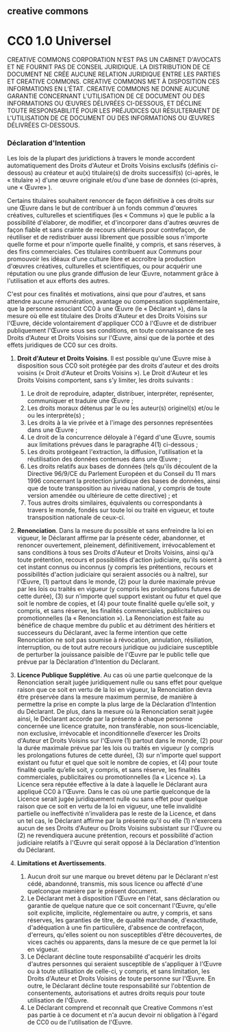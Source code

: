 ## creative commons

# CC0 1.0 Universel
CREATIVE COMMONS CORPORATION N'EST PAS UN CABINET D'AVOCATS ET NE FOURNIT PAS DE CONSEIL JURIDIQUE. LA DISTRIBUTION DE CE DOCUMENT NE CRÉE AUCUNE RELATION JURIDIQUE ENTRE LES PARTIES ET CREATIVE COMMONS. CREATIVE COMMONS MET À DISPOSITION CES INFORMATIONS EN L’ÉTAT. CREATIVE COMMONS NE DONNE AUCUNE GARANTIE CONCERNANT L'UTILISATION DE CE DOCUMENT OU DES INFORMATIONS OU ŒUVRES DÉLIVRÉES CI-DESSOUS, ET DÉCLINE TOUTE RESPONSABILITÉ POUR LES PRÉJUDICES QUI RÉSULTERAIENT DE L'UTILISATION DE CE DOCUMENT OU DES INFORMATIONS OU ŒUVRES DÉLIVRÉES CI-DESSOUS. 

### Déclaration d'Intention

Les lois de la plupart des juridictions à travers le monde accordent automatiquement des Droits d'Auteur et Droits Voisins exclusifs (définis ci-dessous) au créateur et au(x) titulaire(s) de droits successif(s) (ci-après, le « titulaire ») d'une œuvre originale et/ou d'une base de données (ci-après, une « Œuvre» ).

Certains titulaires souhaitent renoncer de façon définitive à ces droits sur une Œuvre dans le but de contribuer à un fonds commun d'œuvres créatives, culturelles et scientifiques (les « Communs ») que le public a la possibilité d'élaborer, de modifier, et d'incorporer dans d'autres œuvres de façon fiable et sans crainte de recours ultérieurs pour contrefaçon, de réutiliser et de redistribuer aussi librement que possible sous n'importe quelle forme et pour n'importe quelle finalité, y compris, et sans réserves, à des fins commerciales. Ces titulaires contribuent aux Communs pour promouvoir les idéaux d'une culture libre et accroître la production d'œuvres créatives, culturelles et scientifiques, ou pour acquérir une réputation ou une plus grande diffusion de leur Œuvre, notamment grâce à l'utilisation et aux efforts des autres.

C'est pour ces finalités et motivations, ainsi que pour d'autres, et sans attendre aucune rémunération, avantage ou compensation supplémentaire, que la personne associant CC0 à une Œuvre (le « Déclarant »), dans la mesure où elle est titulaire des Droits d'Auteur et des Droits Voisins sur l'Œuvre, décide volontairement d'appliquer CC0 à l'Œuvre et de distribuer publiquement l'Œuvre sous ses conditions, en toute connaissance de ses Droits d'Auteur et Droits Voisins sur l'Œuvre, ainsi que de la portée et des effets juridiques de CC0 sur ces droits.

1. **Droit d'Auteur et Droits Voisins**. Il est possible qu'une Œuvre mise à disposition sous CC0 soit protégée par des droits d'auteur et des droits voisins (« Droit d'Auteur et Droits Voisins »). Le Droit d'Auteur et les Droits Voisins comportent, sans s'y limiter, les droits suivants :

	1. Le droit de reproduire, adapter, distribuer, interpréter, représenter, communiquer et traduire une Œuvre ;
	2. Les droits moraux détenus par le ou les auteur(s) originel(s) et/ou le ou les interprète(s) ;
	3. Les droits à la vie privée et à l'image des personnes représentées dans une Œuvre ;
	4. Le droit de la concurrence déloyale à l'égard d'une Œuvre, soumis aux limitations prévues dans le paragraphe 4(1) ci-dessous ;
	5. Les droits protégeant l'extraction, la diffusion, l'utilisation et la réutilisation des données contenues dans une Œuvre ;
	6. Les droits relatifs aux bases de données (tels qu'ils découlent de la Directive 96/9/CE du Parlement Européen et du Conseil du 11 mars 1996 concernant la protection juridique des bases de données, ainsi que de toute transposition au niveau national, y compris de toute version amendée ou ultérieure de cette directive) ; et
	7. Tous autres droits similaires, équivalents ou correspondants à travers le monde, fondés sur toute loi ou traité en vigueur, et toute transposition nationale de ceux-ci.

2. **Renonciation**. Dans la mesure du possible et sans enfreindre la loi en vigueur, le Déclarant affirme par la présente céder, abandonner, et renoncer ouvertement, pleinement, définitivement, irrévocablement et sans conditions à tous ses Droits d'Auteur et Droits Voisins, ainsi qu'à toute prétention, recours et possibilités d'action judiciaire, qu'ils soient à cet instant connus ou inconnus (y compris les prétentions, recours et possibilités d'action judiciaire qui seraient associés ou à naître), sur l'Œuvre, (1) partout dans le monde, (2) pour la durée maximale prévue par les lois ou traités en vigueur (y compris les prolongations futures de cette durée), (3) sur n'importe quel support existant ou futur et quel que soit le nombre de copies, et (4) pour toute finalité quelle qu’elle soit, y compris, et sans réserve, les finalités commerciales, publicitaires ou promotionnelles (la « Renonciation »). La Renonciation est faite au bénéfice de chaque membre du public et au détriment des héritiers et successeurs du Déclarant, avec la ferme intention que cette Renonciation ne soit pas soumise à révocation, annulation, résiliation, interruption, ou de tout autre recours juridique ou judiciaire susceptible de perturber la jouissance paisible de l'Œuvre par le public telle que prévue par la Déclaration d'Intention du Déclarant.

3. **Licence Publique Supplétive**. Au cas où une partie quelconque de la Renonciation serait jugée juridiquement nulle ou sans effet pour quelque raison que ce soit en vertu de la loi en vigueur, la Renonciation devra être préservée dans la mesure maximum permise, de manière à permettre la prise en compte la plus large de la Déclaration d'Intention du Déclarant. De plus, dans la mesure où la Renonciation serait jugée ainsi, le Déclarant accorde par la présente à chaque personne concernée une licence gratuite, non transférable, non sous-licenciable, non exclusive, irrévocable et inconditionnelle d’exercer les Droits d'Auteur et Droits Voisins sur l'Œuvre (1) partout dans le monde, (2) pour la durée maximale prévue par les lois ou traités en vigueur (y compris les prolongations futures de cette durée), (3) sur n'importe quel support existant ou futur et quel que soit le nombre de copies, et (4) pour toute finalité quelle qu’elle soit, y compris, et sans réserve, les finalités commerciales, publicitaires ou promotionnelles (la « Licence »). La Licence sera réputée effective à la date à laquelle le Déclarant aura appliqué CC0 à l'Œuvre. Dans le cas où une partie quelconque de la Licence serait jugée juridiquement nulle ou sans effet pour quelque raison que ce soit en vertu de la loi en vigueur, une telle invalidité partielle ou ineffectivité n'invalidera pas le reste de la Licence, et dans un tel cas, le Déclarant affirme par la présente qu'il ou elle (1) n'exercera aucun de ses Droits d'Auteur ou Droits Voisins subsistant sur l'Œuvre ou (2) ne revendiquera aucune prétention, recours et possibilité d'action judiciaire relatifs à l'Œuvre qui serait opposé à la Déclaration d'Intention du Déclarant.

4. **Limitations et Avertissements**.

	1. Aucun droit sur une marque ou brevet détenu par le Déclarant n'est cédé, abandonné, transmis, mis sous licence ou affecté d'une quelconque manière par le présent document.
	2. Le Déclarant met à disposition l'Œuvre en l'état, sans déclaration ou garantie de quelque nature que ce soit concernant l'Œuvre, qu'elle soit explicite, implicite, réglementaire ou autre, y compris, et sans réserves, les garanties de titre, de qualité marchande, d'exactitude, d'adéquation à une fin particulière, d'absence de contrefaçon, d'erreurs, qu'elles soient ou non susceptibles d'être découvertes, de vices cachés ou apparents, dans la mesure de ce que permet la loi en vigueur.
	3. Le Déclarant décline toute responsabilité d'acquérir les droits d'autres personnes qui seraient susceptible de s'appliquer à l'Œuvre ou à toute utilisation de celle-ci, y compris, et sans limitation, les Droits d'Auteur et Droits Voisins de toute personne sur l'Œuvre. En outre, le Déclarant décline toute responsabilité sur l'obtention de consentements, autorisations et autres droits requis pour toute utilisation de l'Œuvre.
	4. Le Déclarant comprend et reconnaît que Creative Commons n'est pas partie à ce document et n'a aucun devoir ni obligation à l'égard de CC0 ou de l'utilisation de l'Œuvre.

